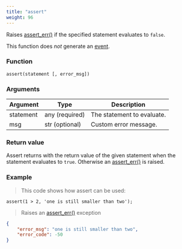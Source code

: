 ```yaml
---
title: "assert"
weight: 96
---
```


Raises [assert_err()](../../errors/assert_err) if the specified statement evaluates to `false`.

This function does *not* generate an [event](../../overview/events).

### Function

`assert(statement [, error_msg])`

### Arguments

Argument | Type | Description
-------- | ---- | -----------
statement | any (required) | The statement to evaluate.
msg | str (optional) | Custom error message.

### Return value

Assert returns with the return value of the given statement when the statement evaluates to `true`. Otherwise
an [assert_err()](../../errors/assert_err) is raised.

### Example

> This code shows how assert can be used:

```thingsdb,should_err
assert(1 > 2, 'one is still smaller than two');
```

> Raises an [assert_err()](../../errors/assert_err) exception

```json
{
    "error_msg": "one is still smaller than two",
    "error_code": -50
}
```
